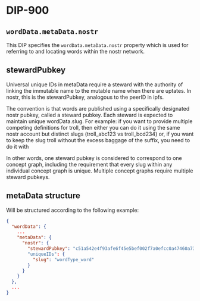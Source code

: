 DIP-900
=====
`wordData.metaData.nostr`
-----

This DIP specifies the `wordData.metaData.nostr` property which is used for referring to and locating words within the nostr network.

## stewardPubkey

Universal unique IDs in metaData require a steward with the authority of linking the immutable name to the mutable name when there are uptates. In nostr, this is the stewardPubkey, analogous to the peerID in ipfs.

The convention is that words are published using a specifically designated nostr pubkey, called a steward pubkey. Each steward is expected to maintain unique wordData.slug. For example: if you want to provide multiple competing definitions for troll, then either you can do it using the same nostr account but distinct slugs (troll_abc123 vs troll_bcd234) or, if you want to keep the slug troll without the excess baggage of the suffix, you need to do it with 

In other words, one steward pubkey is considered to correspond to one concept graph, including the requirement that every slug within any individual concept graph is unique. Multiple concept graphs require multiple steward pubkeys.

## metaData structure

Will be structured according to the following example:

```json
{
  "wordData": {
    ...
    "metaData": {
      "nostr": {
        "stewardPubkey": "c51a542e4f93afe6f45e5bef002f7a0efcc0a47460a736654c0bee5402c482fa"
        "uniqueIDs": {
          "slug": "wordType_word"
        }
      }
    }
  },
  ...
}
```
